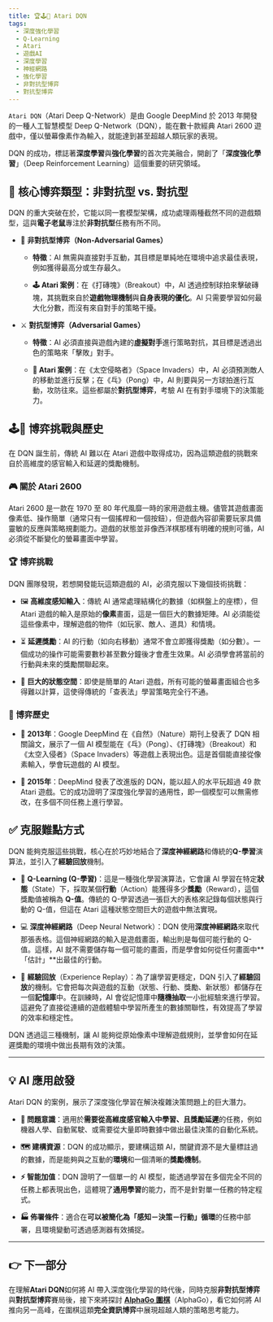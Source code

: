 ```yaml
---
title: 🏆🕹️👾 Atari DQN
tags:
  - 深度強化學習
  - Q-Learning
  - Atari
  - 遊戲AI
  - 深度學習
  - 神經網路
  - 強化學習
  - 非對抗型博弈
  - 對抗型博弈
---
```

`Atari DQN`（Atari Deep Q-Network）是由 Google DeepMind 於 2013 年開發的一種人工智慧模型 Deep Q-Network（DQN），能在數十款經典 Atari 2600 遊戲中，僅以螢幕像素作為輸入，就能達到甚至超越人類玩家的表現。

DQN 的成功，標誌著**深度學習**與**強化學習**的首次完美融合，開創了「**深度強化學習**」（Deep Reinforcement Learning）這個重要的研究領域。

## 🤼 核心博弈類型：非對抗型 vs. 對抗型

DQN 的重大突破在於，它能以同一套模型架構，成功處理兩種截然不同的遊戲類型，這與**電子老鼠**專注於**非對抗型**任務有所不同。

- 🧘 **非對抗型博弈（Non-Adversarial Games）**
    
    - **特徵**：AI 無需與直接對手互動，其目標是單純地在環境中追求最佳表現，例如獲得最高分或生存最久。
        
    - **🕹️ Atari 案例**：在《打磚塊》（Breakout）中，AI 透過控制球拍來擊破磚塊，其挑戰來自於**遊戲物理機制**與**自身表現的優化**。AI 只需要學習如何最大化分數，而沒有來自對手的策略干擾。
        
- ⚔️ **對抗型博弈（Adversarial Games）**
    
    - **特徵**：AI 必須直接與遊戲內建的**虛擬對手**進行策略對抗，其目標是透過出色的策略來「擊敗」對手。
        
    - **👾 Atari 案例**：在《太空侵略者》（Space Invaders）中，AI 必須預測敵人的移動並進行反擊；在《乓》（Pong）中，AI 則要與另一方球拍進行互動，攻防往來。這些都屬於**對抗型博弈**，考驗 AI 在有對手環境下的決策能力。

## 🕹️👾 博弈挑戰與歷史

在 DQN 誕生前，傳統 AI 難以在 Atari 遊戲中取得成功，因為這類遊戲的挑戰來自於高維度的感官輸入和延遲的獎勵機制。

### 🎮 關於 Atari 2600

Atari 2600 是一款在 1970 至 80 年代風靡一時的家用遊戲主機。儘管其遊戲畫面像素低、操作簡單（通常只有一個搖桿和一個按鈕），但遊戲內容卻需要玩家具備靈敏的反應與策略規劃能力。遊戲的狀態並非像西洋棋那樣有明確的規則可循，AI 必須從不斷變化的螢幕畫面中學習。

### 🏆 博弈挑戰

DQN 團隊發現，若想開發能玩這類遊戲的 AI，必須克服以下幾個技術挑戰：

- 🖼️ **高維度感知輸入**：傳統 AI 通常處理結構化的數據（如棋盤上的座標），但 Atari 遊戲的輸入是原始的**像素**畫面，這是一個巨大的數據矩陣。AI 必須能從這些像素中，理解遊戲的物件（如玩家、敵人、道具）和情境。
    
- ⏳ **延遲獎勵**：AI 的行動（如向右移動）通常不會立即獲得獎勵（如分數）。一個成功的操作可能需要數秒甚至數分鐘後才會產生效果。AI 必須學會將當前的行動與未來的獎勵關聯起來。
    
- 🌌 **巨大的狀態空間**：即使是簡單的 Atari 遊戲，所有可能的螢幕畫面組合也多得難以計算，這使得傳統的「查表法」學習策略完全行不通。
    

### 📜 博弈歷史

- 📄 **2013年**：Google DeepMind 在《自然》（Nature）期刊上發表了 DQN 相關論文，展示了一個 AI 模型能在《乓》（Pong）、《打磚塊》（Breakout）和《太空入侵者》（Space Invaders）等遊戲上表現出色。這是首個能直接從像素輸入，學會玩遊戲的 AI 模型。
    
- 🏅 **2015年**：DeepMind 發表了改進版的 DQN，能以超人的水平玩超過 49 款 Atari 遊戲。它的成功證明了深度強化學習的通用性，即一個模型可以無需修改，在多個不同任務上進行學習。
    

## ✅ 克服難點方式

DQN 能夠克服這些挑戰，核心在於巧妙地結合了**深度神經網路**和傳統的**Q-學習**演算法，並引入了**經驗回放**機制。

- 🧠 **Q-Learning (Q-學習)**：這是一種強化學習演算法，它會讓 AI 學習在特定**狀態**（State）下，採取某個**行動**（Action）能獲得多少**獎勵**（Reward），這個獎勵值被稱為 **Q-值**。傳統的 Q-學習透過一張巨大的表格來記錄每個狀態與行動的 Q-值，但這在 Atari 這種狀態空間巨大的遊戲中無法實現。
    
- 💻 **深度神經網路**（Deep Neural Network）：DQN 使用**深度神經網路**來取代那張表格。這個神經網路的輸入是遊戲畫面，輸出則是每個可能行動的 Q-值。這樣，AI 就不需要儲存每一個可能的畫面，而是學會如何從任何畫面中**「估計」**出最佳的行動。
    
- 🔄 **經驗回放**（Experience Replay）：為了讓學習更穩定，DQN 引入了**經驗回放**的機制。它會把每次與遊戲的互動（狀態、行動、獎勵、新狀態）都儲存在一個**記憶庫**中。在訓練時，AI 會從記憶庫中**隨機抽取**一小批經驗來進行學習。這避免了直接從連續的遊戲體驗中學習所產生的數據關聯性，有效提高了學習的效率和穩定性。
    

DQN 透過這三種機制，讓 AI 能夠從原始像素中理解遊戲規則，並學會如何在延遲獎勵的環境中做出長期有效的決策。

***

## 💡 AI 應用啟發

Atari DQN 的案例，展示了深度強化學習在解決複雜決策問題上的巨大潛力。

- **🎯 問題意識**：適用於**需要從高維度感官輸入中學習、且獎勵延遲**的任務，例如機器人學、自動駕駛、或需要從大量即時數據中做出最佳決策的自動化系統。
    
- **🗺️ 建構資源**：DQN 的成功顯示，要建構這類 AI，關鍵資源不是大量標註過的數據，而是能夠與之互動的**環境**和一個清晰的**獎勵機制**。
    
- **⚡ 智能加值**：DQN 證明了一個單一的 AI 模型，能透過學習在多個完全不同的任務上都表現出色，這體現了**通用學習**的能力，而不是針對單一任務的特定程式。
    
- **🏭 佈署條件**：適合在**可以被簡化為「感知－決策－行動」循環**的任務中部署，且環境變動可透過感測器有效捕捉。
    

***

## 👉 下一部分

在理解**Atari DQN**如何將 AI 帶入深度強化學習的時代後，同時克服**非對抗型博弈**與**對抗型博弈**賽局後，接下來將探討 **[AlphaGo 圍棋](07-03-alphago.zh-hant.md)**（AlphaGo），看它如何將 AI 推向另一高峰，在圍棋這類**完全資訊博弈**中展現超越人類的策略思考能力。
